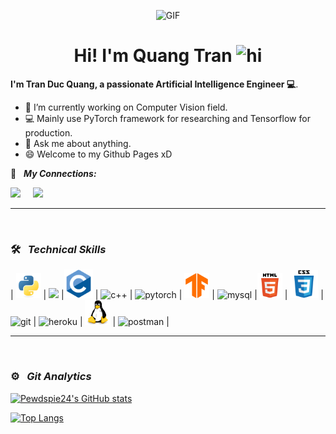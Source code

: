 <p align="center">
<img alt="GIF" src="https://github.com/pewdspie24/pewdspie24/blob/f38dfe7d7821d837a94cb4791cee6e3df8c6f282/AI-thumb.gif?raw=true" height="280" />
 <p/>
<h1 align="center"> Hi! I'm Quang Tran <img src="https://user-images.githubusercontent.com/1303154/88677602-1635ba80-d120-11ea-84d8-d263ba5fc3c0.gif" width="28px" alt="hi"></h1>

**I'm Tran Duc Quang, a passionate Artificial Intelligence Engineer 💻**.

<!-- TODO: Add last video link -->

- :seedling: I’m currently working on Computer Vision field.
- :computer: Mainly use PyTorch framework for researching and Tensorflow for production.
- :speech_balloon: Ask me about anything.
- 😄 Welcome to my Github Pages xD

🤝 &nbsp; ***My Connections:***

[<img width=40 src="https://cdn.iconscout.com/icon/free/png-256/linkedin-3691226-3073746.png" />](https://www.linkedin.com/in/quang-tran-2408/) &nbsp;&nbsp;&nbsp; [<img width=40 src="https://upload.wikimedia.org/wikipedia/commons/thumb/5/51/Facebook_f_logo_%282019%29.svg/2048px-Facebook_f_logo_%282019%29.svg.png" />](https://www.facebook.com/layor24/) 

<hr>
<br>

### 🛠 &nbsp; ***Technical Skills***

 | <img src="https://raw.githubusercontent.com/devicons/devicon/master/icons/python/python-original.svg" alt="python" width="40"> | <img src="https://www.vectorlogo.zone/logos/java/java-vertical.svg" width="40"> |<img src="https://raw.githubusercontent.com/devicons/devicon/2ae2a900d2f041da66e950e4d48052658d850630/icons/c/c-original.svg" width="46"> |  <img src="https://raw.githubusercontent.com/coderjojo/coderjojo/master/img/cpp.png" alt="c++" width="40"> | <img src="https://upload.wikimedia.org/wikipedia/commons/thumb/1/10/PyTorch_logo_icon.svg/1200px-PyTorch_logo_icon.svg.png" alt="pytorch" width="40"> | <img src="https://raw.githubusercontent.com/devicons/devicon/2ae2a900d2f041da66e950e4d48052658d850630/icons/tensorflow/tensorflow-original.svg" alt="tensorflow" width="40"> | <img src="https://www.vectorlogo.zone/logos/mysql/mysql-ar21.svg" alt="mysql" width="40"> |<img src="https://raw.githubusercontent.com/devicons/devicon/master/icons/html5/html5-original-wordmark.svg" alt="html5" width="40"> | <img src="https://raw.githubusercontent.com/devicons/devicon/master/icons/css3/css3-original-wordmark.svg" alt="css3" width="45" height="45"/> | <img src="https://www.vectorlogo.zone/logos/git-scm/git-scm-icon.svg" alt="git" width="40"> | <img src="https://www.vectorlogo.zone/logos/heroku/heroku-icon.svg" alt="heroku" width="40"> | <img src="https://raw.githubusercontent.com/devicons/devicon/master/icons/linux/linux-original.svg" alt="linux" width="40"> | <img src="https://www.vectorlogo.zone/logos/visualstudio_code/visualstudio_code-icon.svg" alt="postman" width="40"> |

<hr>
<br>

### ⚙️ &nbsp; ***Git Analytics***

[![Pewdspie24's GitHub stats](https://github-readme-stats.vercel.app/api?username=pewdspie24&show_icons=true&theme=radical)](https://github.com/pewdspie24/)

[![Top Langs](https://github-readme-stats.vercel.app/api/top-langs/?username=pewdspie24&layout=compact&theme=radical)](https://github.com/pewdspie24/)
